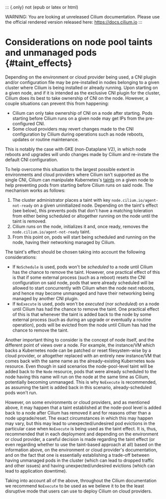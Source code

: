 ::: {.only}
not (epub or latex or html)

WARNING: You are looking at unreleased Cilium documentation. Please use
the official rendered version released here: <https://docs.cilium.io>
:::

Considerations on node pool taints and unmanaged pods {#taint_effects}
=====================================================

Depending on the environment or cloud provider being used, a CNI plugin
and/or configuration file may be pre-installed in nodes belonging to a
given cluster where Cilium is being installed or already running. Upon
starting on a given node, and if it is intended as the exclusive CNI
plugin for the cluster, Cilium does its best to take ownership of CNI on
the node. However, a couple situations can prevent this from happening:

-   Cilium can only take ownership of CNI on a node after starting. Pods
    starting before Cilium runs on a given node may get IPs from the
    pre-configured CNI.
-   Some cloud providers may revert changes made to the CNI
    configuration by Cilium during operations such as node reboots,
    updates or routine maintenance.

This is notably the case with GKE (non-Dataplane V2), in which node
reboots and upgrades will undo changes made by Cilium and re-instate the
default CNI configuration.

To help overcome this situation to the largest possible extent in
environments and cloud providers where Cilium isn\'t supported as the
single CNI, Cilium can manipulate Kubernetes\'s
[taints](https://kubernetes.io/docs/concepts/scheduling-eviction/taint-and-toleration/)
on a given node to help preventing pods from starting before Cilium runs
on said node. The mechanism works as follows:

1.  The cluster administrator places a taint with key
    `node.cilium.io/agent-not-ready` on a given uninitialized node.
    Depending on the taint\'s effect (see below), this prevents pods
    that don\'t have a matching toleration from either being scheduled
    or altogether running on the node until the taint is removed.
2.  Cilium runs on the node, initializes it and, once ready, removes the
    `node.cilium.io/agent-not-ready` taint.
3.  From this point on, pods will start being scheduled and running on
    the node, having their networking managed by Cilium.

The taint\'s effect should be chosen taking into account the following
considerations:

-   If `NoSchedule` is used, pods won\'t be *scheduled* to a node until
    Cilium has the chance to remove the taint. However, one practical
    effect of this is that if some external process (such as a reboot)
    resets the CNI configuration on said node, pods that were already
    scheduled will be allowed to start concurrently with Cilium when the
    node next reboots, and hence may become unmanaged and have their
    networking being managed by another CNI plugin.
-   If `NoExecute` is used, pods won\'t be *executed* (nor *scheduled*)
    on a node until Cilium has had the chance to remove the taint. One
    practical effect of this is that whenever the taint is added back to
    the node by some external process (such as during an upgrade or
    eventually a routine operation), pods will be evicted from the node
    until Cilium has had the chance to remove the taint.

Another important thing to consider is the concept of node itself, and
the different point of views over a node. For example, the instance/VM
which backs a Kubernetes node can be patched or reset filesystem-wise by
a cloud provider, or altogether replaced with an entirely new
instance/VM that comes back with the same name as the already-existing
Kubernetes `Node` resource. Even though in said scenarios the
node-pool-level taint will be added back to the `Node` resource, pods
that were already scheduled to the node having this name will run on the
node at the same time as Cilium, potentially becoming unmanaged. This is
why `NoExecute` is recommended, as assuming the taint is added back in
this scenario, already-scheduled pods won\'t run.

However, on some environments or cloud providers, and as mentioned
above, it may happen that a taint established at the node-pool level is
added back to a node after Cilium has removed it and for reasons other
than a node upgrade/reset. The exact circumstances in which this may
happen may vary, but this may lead to unexpected/undesired pod evictions
in the particular case when `NoExecute` is being used as the taint
effect. It is, thus, recommended that in each deployment and depending
on the environment or cloud provider, a careful decision is made
regarding the taint effect (or even regarding whether to use the
taint-based approach at all) based on the information above, on the
environment or cloud provider\'s documentation, and on the fact that one
is essentially establishing a trade-off between having unmanaged pods in
the cluster (which can lead to dropped traffic and other issues) and
having unexpected/undesired evictions (which can lead to application
downtime).

Taking into account all of the above, throughout the Cilium
documentation we recommend `NoExecute` to be used as we believe it to be
the least disruptive mode that users can use to deploy Cilium on cloud
providers.
